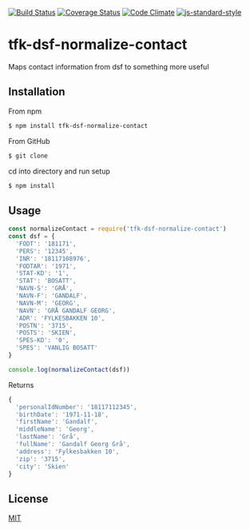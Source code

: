 [![Build Status](https://travis-ci.org/telemark/tfk-dsf-normalize-contact.svg?branch=master)](https://travis-ci.org/telemark/tfk-dsf-normalize-contact)
[![Coverage Status](https://coveralls.io/repos/telemark/tfk-dsf-normalize-contact/badge.svg?branch=master&service=github)](https://coveralls.io/github/telemark/tfk-dsf-normalize-contact?branch=master)
[![Code Climate](https://codeclimate.com/github/telemark/tfk-dsf-normalize-contact/badges/gpa.svg)](https://codeclimate.com/github/telemark/tfk-dsf-normalize-contact)
[![js-standard-style](https://img.shields.io/badge/code%20style-standard-brightgreen.svg?style=flat)](https://github.com/feross/standard)

# tfk-dsf-normalize-contact

Maps contact information from dsf to something more useful

## Installation

From npm

```sh
$ npm install tfk-dsf-normalize-contact
```

From GitHub

```sh
$ git clone 
```

cd into directory and run setup

```sh
$ npm install
```

## Usage

```JavaScript
const normalizeContact = require('tfk-dsf-normalize-contact')
const dsf = {
  'FODT': '181171',
  'PERS': '12345',
  'INR': '18117108976',
  'FODTAR': '1971',
  'STAT-KD': '1',
  'STAT': 'BOSATT',
  'NAVN-S': 'GRÅ',
  'NAVN-F': 'GANDALF',
  'NAVN-M': 'GEORG',
  'NAVN': 'GRÅ GANDALF GEORG',
  'ADR': 'FYLKESBAKKEN 10',
  'POSTN': '3715',
  'POSTS': 'SKIEN',
  'SPES-KD': '0',
  'SPES': 'VANLIG BOSATT'
}

console.log(normalizeContact(dsf))

```

Returns

```JavaScript
{
  'personalIdNumber': '18117112345',
  'birthDate': '1971-11-18',
  'firstName': 'Gandalf',
  'middleName': 'Georg',
  'lastName': 'Grå',
  'fullName': 'Gandalf Georg Grå',
  'address': 'Fylkesbakken 10',
  'zip': '3715',
  'city': 'Skien'
}
```

## License

[MIT](LICENSE)
